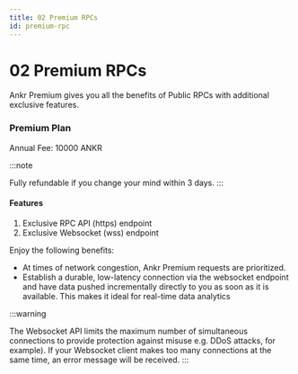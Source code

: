```yaml
---
title: 02 Premium RPCs
id: premium-rpc
---
```


# 02 Premium RPCs

Ankr Premium gives you all the benefits of Public RPCs with additional exclusive features.

### Premium Plan

Annual Fee: 10000 ANKR

:::note

Fully refundable if you change your mind within 3 days.
:::

#### Features

1. Exclusive RPC API (https) endpoint
2. Exclusive Websocket (wss) endpoint

Enjoy the following benefits:&#x20;

* At times of network congestion, Ankr Premium requests are prioritized.&#x20;
* Establish a durable, low-latency connection via the websocket endpoint and have data pushed incrementally directly to you as soon as it is available. This makes it ideal for real-time data analytics

:::warning

The Websocket API limits the maximum number of simultaneous connections to provide protection against misuse e.g. DDoS attacks, for example). If your Websocket client makes too many connections at the same time, an error message will be received.
:::

<!-- ### Ankr Premium - Project

Deposit 30000 ANKR for 1 year.

{% hint style="info" %}
NOTE:&#x20;

Fully refundable if you change your mind within 7 days.&#x20;
{% endhint %}

#### Features:&#x20;

1. Private endpoints Websockets (WSS)&#x20;
2. Guaranteed request success&#x20;
3. Custom weighting. You have the ability to decide when to prioritize requests and when to fallback to your own nodes. -->

